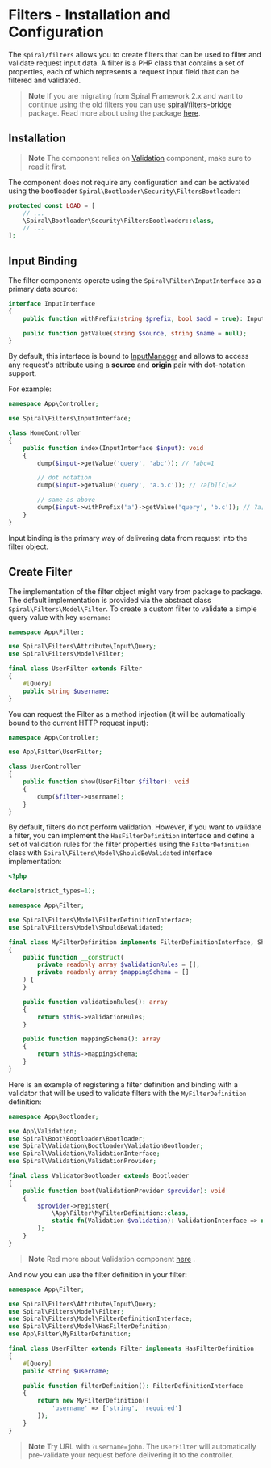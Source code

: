 # Filters - Installation and Configuration

The `spiral/filters` allows you to create filters that can be used to filter and validate request input data. A filter
is a PHP class that contains a set of properties, each of which represents a request input field that can be filtered
and validated.

> **Note**
> If you are migrating from Spiral Framework 2.x and want to continue using the old filters you can use
> [spiral/filters-bridge](https://github.com/spiral/filters-bridge) package.
> Read more about using the package [here](../filters/bridge.md).

## Installation

> **Note**
> The component relies on [Validation](../validation/factory.md) component, make sure to read it first.

The component does not require any configuration and can be activated using the
bootloader `Spiral\Bootloader\Security\FiltersBootloader`:

```php
protected const LOAD = [
    // ...
    \Spiral\Bootloader\Security\FiltersBootloader::class,
    // ...
];
```

## Input Binding

The filter components operate using the `Spiral\Filter\InputInterface` as a primary data source:

```php
interface InputInterface
{
    public function withPrefix(string $prefix, bool $add = true): InputInterface;

    public function getValue(string $source, string $name = null);
}
```

By default, this interface is bound to [InputManager](../http/request-response.md) and allows to access
any request's attribute using a **source** and **origin** pair with dot-notation support.

For example:

```php
namespace App\Controller;

use Spiral\Filters\InputInterface;

class HomeController
{
    public function index(InputInterface $input): void
    {
        dump($input->getValue('query', 'abc')); // ?abc=1

        // dot notation
        dump($input->getValue('query', 'a.b.c')); // ?a[b][c]=2

        // same as above
        dump($input->withPrefix('a')->getValue('query', 'b.c')); // ?a[b][c]=2
    }
}
```

Input binding is the primary way of delivering data from request into the filter object.

## Create Filter

The implementation of the filter object might vary from package to package. The default implementation is provided via
the abstract class `Spiral\Filters\Model\Filter`. To create a custom filter to validate a simple query value with
key `username`:

```php
namespace App\Filter;

use Spiral\Filters\Attribute\Input\Query;
use Spiral\Filters\Model\Filter;

final class UserFilter extends Filter
{
    #[Query]
    public string $username;
}
```

You can request the Filter as a method injection (it will be automatically bound to the current HTTP request input):

```php
namespace App\Controller;

use App\Filter\UserFilter;

class UserController
{
    public function show(UserFilter $filter): void
    {     
        dump($filter->username);
    }
}
```

By default, filters do not perform validation. However, if you want to validate a filter, you can implement the
`HasFilterDefinition` interface and define a set of validation rules for the filter properties using
the `FilterDefinition` class with `Spiral\Filters\Model\ShouldBeValidated` interface implementation:

```php
<?php

declare(strict_types=1);

namespace App\Filter;

use Spiral\Filters\Model\FilterDefinitionInterface;
use Spiral\Filters\Model\ShouldBeValidated;

final class MyFilterDefinition implements FilterDefinitionInterface, ShouldBeValidated
{
    public function __construct(
        private readonly array $validationRules = [],
        private readonly array $mappingSchema = []
    ) {
    }

    public function validationRules(): array
    {
        return $this->validationRules;
    }

    public function mappingSchema(): array
    {
        return $this->mappingSchema;
    }
}
```

Here is an example of registering a filter definition and binding with a validator that will be used to validate filters
with the `MyFilterDefinition` definition:

```php
namespace App\Bootloader;

use App\Validation;
use Spiral\Boot\Bootloader\Bootloader;
use Spiral\Validation\Bootloader\ValidationBootloader;
use Spiral\Validation\ValidationInterface;
use Spiral\Validation\ValidationProvider;

final class ValidatorBootloader extends Bootloader
{
    public function boot(ValidationProvider $provider): void
    {
        $provider->register(
            \App\Filter\MyFilterDefinition::class,
            static fn(Validation $validation): ValidationInterface => new MyValidation()
        );
    }
}
```

> **Note**
> Red more about Validation component [here](../validation/factory.md) .

And now you can use the filter definition in your filter:


```php
namespace App\Filter;

use Spiral\Filters\Attribute\Input\Query;
use Spiral\Filters\Model\Filter;
use Spiral\Filters\Model\FilterDefinitionInterface;
use Spiral\Filters\Model\HasFilterDefinition;
use App\Filter\MyFilterDefinition;

final class UserFilter extends Filter implements HasFilterDefinition
{
    #[Query]
    public string $username;

    public function filterDefinition(): FilterDefinitionInterface
    {
        return new MyFilterDefinition([
            'username' => ['string', 'required']
        ]);
    }
}
```

> **Note**
> Try URL with `?username=john`. The `UserFilter` will automatically pre-validate your request before delivering it to 
> the controller.
